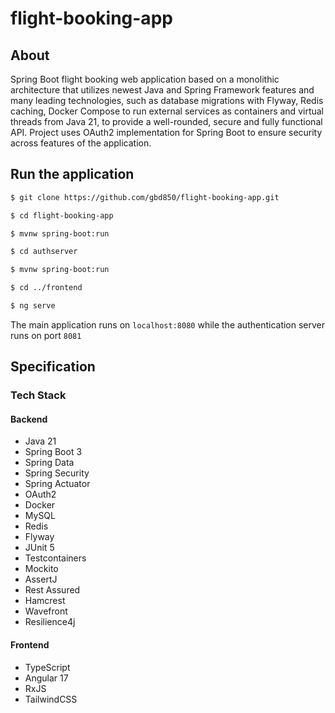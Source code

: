 # flight-booking-app
## About

Spring Boot flight booking web application based on a monolithic architecture that utilizes newest Java and Spring Framework features and many leading technologies, such as database migrations with Flyway, Redis caching, Docker Compose to run external services as containers and virtual threads from Java 21, to provide a well-rounded, secure and fully functional API. Project uses OAuth2 implementation for Spring Boot to ensure security across features of the application.



## Run the application
```bash
$ git clone https://github.com/gbd850/flight-booking-app.git

$ cd flight-booking-app

$ mvnw spring-boot:run

$ cd authserver

$ mvnw spring-boot:run

$ cd ../frontend

$ ng serve
```
The main application runs on `localhost:8080` while the authentication server runs on port `8081`

## Specification

### Tech Stack

#### Backend

* Java 21
* Spring Boot 3
* Spring Data
* Spring Security
* Spring Actuator
* OAuth2
* Docker
* MySQL
* Redis
* Flyway
* JUnit 5
* Testcontainers
* Mockito
* AssertJ
* Rest Assured
* Hamcrest
* Wavefront
* Resilience4j

#### Frontend

* TypeScript
* Angular 17
* RxJS
* TailwindCSS
